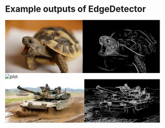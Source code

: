 # Example outputs of EdgeDetector
![plot](Comparasion.png) 
![plot](https://user-images.githubusercontent.com/66975681/147602058-30bd9bd7-ee8c-46d2-9897-85eaaa7d02a9.png)<br />
![plot](Comparasion1.png)



